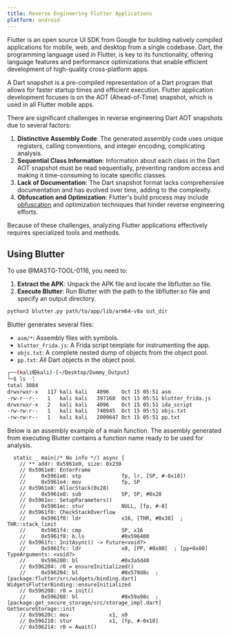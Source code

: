 ```yaml
---
title: Reverse Engineering Flutter Applications
platform: android
---
```


Flutter is an open source UI SDK from Google for building natively compiled applications for mobile, web, and desktop from a single codebase. Dart, the programming language used in Flutter, is key to its functionality, offering language features and performance optimizations that enable efficient development of high-quality cross-platform apps.

A Dart snapshot is a pre-compiled representation of a Dart program that allows for faster startup times and efficient execution. Flutter application development focuses is on the AOT (Ahead-of-Time) snapshot, which is used in all Flutter mobile apps.

There are significant challenges in reverse engineering Dart AOT snapshots due to several factors:

1. **Distinctive Assembly Code**: The generated assembly code uses unique registers, calling conventions, and integer encoding, complicating analysis.
2. **Sequential Class Information**: Information about each class in the Dart AOT snapshot must be read sequentially, preventing random access and making it time-consuming to locate specific classes.
3. **Lack of Documentation**: The Dart snapshot format lacks comprehensive documentation and has evolved over time, adding to the complexity.
4. **Obfuscation and Optimization**: Flutter's build process may include [obfuscation](https://docs.flutter.dev/deployment/obfuscate) and optimization techniques that hinder reverse engineering efforts.

Because of these challenges, analyzing Flutter applications effectively requires specialized tools and methods.

## Using Blutter

To use @MASTG-TOOL-0116, you need to:

1. **Extract the APK**: Unpack the APK file and locate the libflutter.so file.
2. **Execute Blutter**: Run Blutter with the path to the libflutter.so file and specify an output directory.

```bash
python3 blutter.py path/to/app/lib/arm64-v8a out_dir
```

Blutter generates several files:

- `asm/*`: Assembly files with symbols.
- `blutter_frida.js`: A Frida script template for instrumenting the app.
- `objs.txt`: A complete nested dump of objects from the object pool.
- `pp.txt`: All Dart objects in the object pool.

```bash
┌──(kali㉿kali)-[~/Desktop/Dummy_Output]
└─$ ls -l 
total 3084
drwxrwxr-x   117 kali kali   4096    Oct 15 05:51 asm
-rw-r--r--   1   kali kali   397168  Oct 15 05:51 blutter_frida.js
drwxrwxr-x   2   kali kali   4096    Oct 15 05:51 ida_script
-rw-rw-r--   1   kali kali   740945  Oct 15 05:51 objs.txt
-rw-rw-r--   1   kali kali   2009647 Oct 15 05:51 pp.txt
```

Below is an assembly example of a main function. The assembly generated from executing Blutter contains a function name ready to be used for analysis.

```plaintext
  static _ main(/* No info */) async {
    // ** addr: 0x5961e0, size: 0x230
    // 0x5961e0: EnterFrame
    //     0x5961e0: stp             fp, lr, [SP, #-0x10]!
    //     0x5961e4: mov             fp, SP
    // 0x5961e8: AllocStack(0x28)
    //     0x5961e8: sub             SP, SP, #0x28
    // 0x5961ec: SetupParameters()
    //     0x5961ec: stur            NULL, [fp, #-8]
    // 0x5961f0: CheckStackOverflow
    //     0x5961f0: ldr             x16, [THR, #0x38]  ; THR::stack_limit
    //     0x5961f4: cmp             SP, x16
    //     0x5961f8: b.ls            #0x596400
    // 0x5961fc: InitAsync() -> Future<void?>
    //     0x5961fc: ldr             x0, [PP, #0x80]  ; [pp+0x80] TypeArguments: <void?>
    //     0x596200: bl              #0x3a5d48
    // 0x596204: r0 = ensureInitialized()
    //     0x596204: bl              #0x570d8c  ; [package:flutter/src/widgets/binding.dart] WidgetsFlutterBinding::ensureInitialized
    // 0x596208: r0 = init()
    //     0x596208: bl              #0x59a98c  ; [package:get_secure_storage/src/storage_impl.dart] GetSecureStorage::init
    // 0x59620c: mov             x1, x0
    // 0x596210: stur            x1, [fp, #-0x10]
    // 0x596214: r0 = Await()
```
